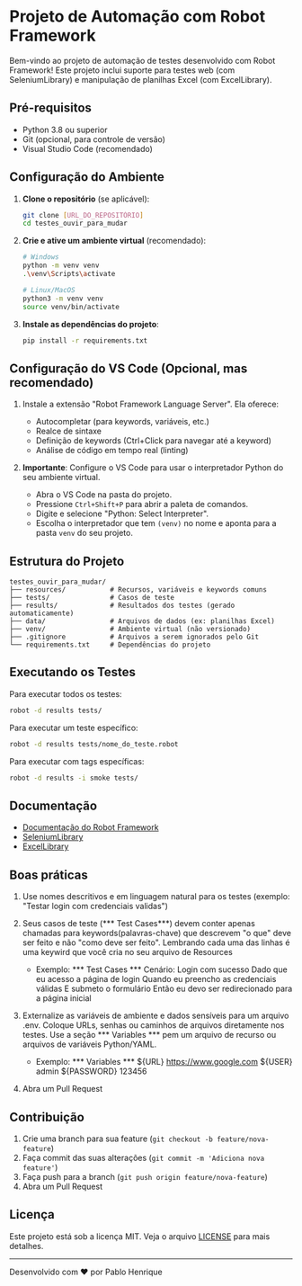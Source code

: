 # Projeto de Automação com Robot Framework

Bem-vindo ao projeto de automação de testes desenvolvido com Robot Framework! Este projeto inclui suporte para testes web (com SeleniumLibrary) e manipulação de planilhas Excel (com ExcelLibrary).

## Pré-requisitos

- Python 3.8 ou superior
- Git (opcional, para controle de versão)
- Visual Studio Code (recomendado)

## Configuração do Ambiente

1. **Clone o repositório** (se aplicável):
   ```bash
   git clone [URL_DO_REPOSITÓRIO]
   cd testes_ouvir_para_mudar
   ```

2. **Crie e ative um ambiente virtual** (recomendado):
   ```bash
   # Windows
   python -m venv venv
   .\venv\Scripts\activate
   
   # Linux/MacOS
   python3 -m venv venv
   source venv/bin/activate
   ```

3. **Instale as dependências do projeto**:
   ```bash
   pip install -r requirements.txt
   ```

## Configuração do VS Code (Opcional, mas recomendado)

1. Instale a extensão "Robot Framework Language Server". Ela oferece:
   - Autocompletar (para keywords, variáveis, etc.)
   - Realce de sintaxe
   - Definição de keywords (Ctrl+Click para navegar até a keyword)
   - Análise de código em tempo real (linting)

2. **Importante**: Configure o VS Code para usar o interpretador Python do seu ambiente virtual.
   - Abra o VS Code na pasta do projeto.
   - Pressione `Ctrl+Shift+P` para abrir a paleta de comandos.
   - Digite e selecione "Python: Select Interpreter".
   - Escolha o interpretador que tem `(venv)` no nome e aponta para a pasta `venv` do seu projeto.

## Estrutura do Projeto

```
testes_ouvir_para_mudar/
├── resources/           # Recursos, variáveis e keywords comuns
├── tests/               # Casos de teste
├── results/             # Resultados dos testes (gerado automaticamente)
├── data/                # Arquivos de dados (ex: planilhas Excel)
├── venv/                # Ambiente virtual (não versionado)
├── .gitignore           # Arquivos a serem ignorados pelo Git
└── requirements.txt     # Dependências do projeto
```

## Executando os Testes

Para executar todos os testes:
```bash
robot -d results tests/
```

Para executar um teste específico:
```bash
robot -d results tests/nome_do_teste.robot
```

Para executar com tags específicas:
```bash
robot -d results -i smoke tests/
```

## Documentação

- [Documentação do Robot Framework](https://robotframework.org/)
- [SeleniumLibrary](https://robotframework.org/SeleniumLibrary/)
- [ExcelLibrary](https://github.com/zero-88/robotframework-excel)

## Boas práticas

1. Use nomes descritivos e em linguagem natural para os testes (exemplo: "Testar login com credenciais validas")
2. Seus casos de teste (*** Test Cases***) devem conter apenas chamadas para keywords(palavras-chave) que descrevem "o que" deve ser feito e não "como deve ser feito". Lembrando cada uma das linhas é uma keywird que você cria no seu arquivo de Resources
    - Exemplo: 
        *** Test Cases ***
        Cenário: Login com sucesso
            Dado que eu acesso a página de login
            Quando eu preencho as credenciais válidas
            E submeto o formulário
            Então eu devo ser redirecionado para a página inicial

3. Externalize as variáveis de ambiente e dados sensíveis para um arquivo .env. Coloque URLs, senhas ou caminhos de arquivos diretamente nos testes. Use a seção *** Variables *** pem um arquivo de recurso ou arquivos de variáveis Python/YAML.
    - Exemplo:
        *** Variables ***
        ${URL} https://www.google.com
        ${USER} admin
        ${PASSWORD} 123456
4. Abra um Pull Request

## Contribuição

1. Crie uma branch para sua feature (`git checkout -b feature/nova-feature`)
2. Faça commit das suas alterações (`git commit -m 'Adiciona nova feature'`)
3. Faça push para a branch (`git push origin feature/nova-feature`)
4. Abra um Pull Request

## Licença

Este projeto está sob a licença MIT. Veja o arquivo [LICENSE](LICENSE) para mais detalhes.

---

Desenvolvido com ❤️ por Pablo Henrique